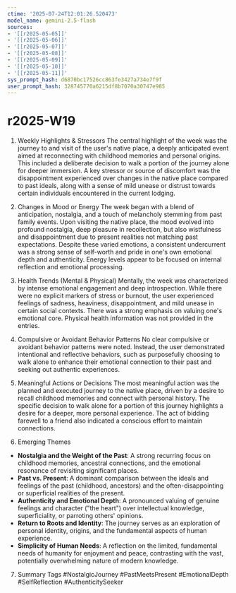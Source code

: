 ```yaml
---
ctime: '2025-07-24T12:01:26.520473'
model_name: gemini-2.5-flash
sources:
- '[[r2025-05-05]]'
- '[[r2025-05-06]]'
- '[[r2025-05-07]]'
- '[[r2025-05-08]]'
- '[[r2025-05-09]]'
- '[[r2025-05-10]]'
- '[[r2025-05-11]]'
sys_prompt_hash: d6870bc17526cc863fe3427a734e7f9f
user_prompt_hash: 328745770a6215df8b7070a30747e985
---
```

# r2025-W19

1. Weekly Highlights & Stressors
The central highlight of the week was the journey to and visit of the user's native place, a deeply anticipated event aimed at reconnecting with childhood memories and personal origins. This included a deliberate decision to walk a portion of the journey alone for deeper immersion. A key stressor or source of discomfort was the disappointment experienced over changes in the native place compared to past ideals, along with a sense of mild unease or distrust towards certain individuals encountered in the current lodging.

2. Changes in Mood or Energy
The week began with a blend of anticipation, nostalgia, and a touch of melancholy stemming from past family events. Upon visiting the native place, the mood evolved into profound nostalgia, deep pleasure in recollection, but also wistfulness and disappointment due to present realities not matching past expectations. Despite these varied emotions, a consistent undercurrent was a strong sense of self-worth and pride in one's own emotional depth and authenticity. Energy levels appear to be focused on internal reflection and emotional processing.

3. Health Trends (Mental & Physical)
Mentally, the week was characterized by intense emotional engagement and deep introspection. While there were no explicit markers of stress or burnout, the user experienced feelings of sadness, heaviness, disappointment, and mild unease in certain social contexts. There was a strong emphasis on valuing one's emotional core. Physical health information was not provided in the entries.

4. Compulsive or Avoidant Behavior Patterns
No clear compulsive or avoidant behavior patterns were noted. Instead, the user demonstrated intentional and reflective behaviors, such as purposefully choosing to walk alone to enhance their emotional connection to their past and seeking out authentic experiences.

5. Meaningful Actions or Decisions
The most meaningful action was the planned and executed journey to the native place, driven by a desire to recall childhood memories and connect with personal history. The specific decision to walk alone for a portion of this journey highlights a desire for a deeper, more personal experience. The act of bidding farewell to a friend also indicated a conscious effort to maintain connections.

6. Emerging Themes
*   **Nostalgia and the Weight of the Past**: A strong recurring focus on childhood memories, ancestral connections, and the emotional resonance of revisiting significant places.
*   **Past vs. Present**: A dominant comparison between the ideals and feelings of the past (childhood, ancestors) and the often-disappointing or superficial realities of the present.
*   **Authenticity and Emotional Depth**: A pronounced valuing of genuine feelings and character ("the heart") over intellectual knowledge, superficiality, or parroting others' opinions.
*   **Return to Roots and Identity**: The journey serves as an exploration of personal identity, origins, and the fundamental aspects of human experience.
*   **Simplicity of Human Needs**: A reflection on the limited, fundamental needs of humanity for enjoyment and peace, contrasting with the vast, potentially overwhelming nature of modern knowledge.

7. Summary Tags
#NostalgicJourney #PastMeetsPresent #EmotionalDepth #SelfReflection #AuthenticitySeeker